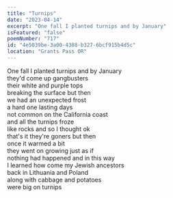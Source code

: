 ```yaml
---
title: "Turnips"
date: "2023-04-14"
excerpt: "One fall I planted turnips and by January"
isFeatured: "false"
poemNumber: "717"
id: "4e5039be-3a00-4388-b327-6bcf915b4d5c"
location: "Grants Pass OR"
---
```


One fall I planted turnips and by January  
they'd come up gangbusters  
their white and purple tops  
breaking the surface but then  
we had an unexpected frost  
a hard one lasting days  
not common on the California coast  
and all the turnips froze  
like rocks and so I thought ok  
that's it they're goners but then  
once it warmed a bit  
they went on growing just as if  
nothing had happened and in this way  
I learned how come my Jewish ancestors  
back in Lithuania and Poland  
along with cabbage and potatoes  
were big on turnips
